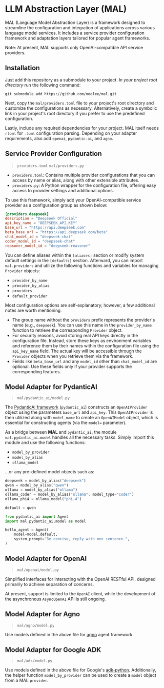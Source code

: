 # LLM Abstraction Layer (MAL)

MAL (Language Model Abstraction Layer) is a framework designed to streamline the configuration and integration of applications across various language model services. It includes a service provider configuration framework and adaptation layers tailored for popular agent frameworks.

Note: At present, MAL supports only OpenAI-compatible API service providers.

## Installation

Just add this repository as a submodule to your project. *In your project root directory* run the following command:

```shell
git submodule add https://github.com/neolee/mal.git
```

Next, copy the `mal/providers.toml` file to your project's root directory and customize the configurations as necessary. Alternatively, create a symbolic link in your project's root directory if you prefer to use the predefined configuration.

Lastly, include any required dependencies for your project. MAL itself needs `rtoml` for `.toml` configuration parsing. Depending on your adapter requirements, also add `openai`, `pydantic-ai`, and `agno`.

## Service Provider Configuration

> `providers.toml` `mal/providers.py`

- `providers.toml`: Contains multiple provider configurations that you can access by name or alias, along with other extensible attributes.
- `providers.py`: A Python wrapper for the configuration file, offering easy access to provider settings and additional options.

To use this framework, simply add your OpenAI-compatible service provider as a configuration group as shown below:

``` toml
[providers.deepseek]
description = "DeepSeek Official"
api_key_name = "DEEPSEEK_API_KEY"
base_url = "https://api.deepseek.com"
beta_base_url = "https://api.deepseek.com/beta"
chat_model_id = "deepseek-chat"
coder_model_id = "deepseek-chat"
reasoner_model_id = "deepseek-reasoner"
```

You can define aliases within the `[aliases]` section or modify system default
settings in the `[defaults]` section. Afterward, you can import `mal.providers`
and utilize the following functions and variables for managing `Provider`
objects:

- `provider_by_name`
- `provider_by_alias`
- `providers`
- `default_provider`

Most configuration options are self-explanatory; however, a few additional notes are worth mentioning:
- The group name without the `providers` prefix represents the provider's name (e.g., `deepseek`). You can use this name in the `provider_by_name` function to retrieve the corresponding `Provider` object.
- For security reasons, avoid storing real API keys directly in the configuration file. Instead, store these keys as environment variables and reference them by their names within the configuration file using the `api_key_name` field. The actual key will be accessible through the `Provider` objects when you retrieve them via the framework.
- Fields like `beta_base_url` and any `model_id` other than `chat_model_id` are optional. Use these fields only if your provider supports the corresponding features.

## Model Adapter for PydanticAI

> `mal/pydantic_ai/model.py`

The [PydanticAI framework](https://ai.pydantic.dev/) (`pydantic_ai`) constructs an `OpenAIProvider` object using the parameters `base_url` and `api_key`. This `OpenAIProvider` is then utilized along with `model_name` to create an `OpenAIModel` object, which is essential for constructing agents (via the `model=` parameter).

As a bridge between **MAL** and `pydantic_ai`, the module `mal.pydantic_ai.model` handles all the necessary tasks. Simply import this module and use the following functions:

- `model_by_provider`
- `model_by_alias`
- `ollama_model`

...or any pre-defined model objects such as:

``` python
deepseek = model_by_alias("deepseek")
qwen = model_by_alias("qwen")
ollama = model_by_alias("ollama")
ollama_coder = model_by_alias("ollama", model_type="coder")
ollama_phi4 = ollama_model("phi-4")

default = qwen
```

``` python
from pydantic_ai import Agent
import mal.pydantic_ai.model as model

hello_agent = Agent(
    model=model.default,
    system_prompt="Be concise, reply with one sentence.",
)
```

## Model Adapter for OpenAI

> `mal/openai/model.py`

Simplified interfaces for interacting with the OpenAI RESTful API, designed primarily to achieve separation of concerns.

At present, support is limited to the `OpenAI` client, while the development of the asynchronous `AsyncOpenAI` API is still ongoing.

## Model Adapter for Agno

> `mal/agno/model.py`

Use models defined in the above file for [agno](https://github.com/agno-agi/agno) agent framework.

## Model Adapter for Google ADK

> `mal/adk/model.py`

Use models defined in the above file for Google's [adk-python](https://github.com/google/adk-python). Additionally, the helper function `model_by_provider` can be used to create a `model` object from a MAL `provider`.
